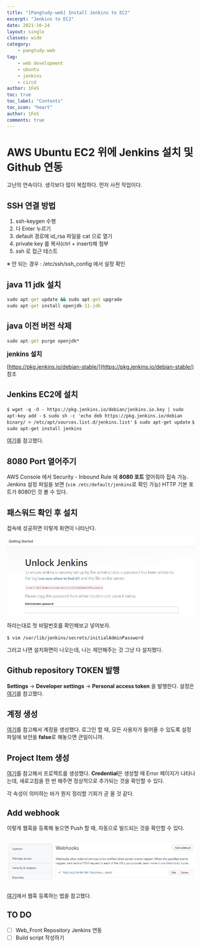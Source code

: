 ```yaml
---
title: "[Pangtudy-web] Install Jenkins to EC2"
excerpt: "Jenkins to EC2"
date: 2021-10-24
layout: single
classes: wide
category:
    - pangtudy-web
tag:
    - web development
    - ubuntu
    - jenkins
    - ci/cd
author: 1FeS
toc: true
toc_label: "Contents"
toc_icon: "heart"
author: 1FeS
comments: true
---
```


# AWS Ubuntu EC2 위에 Jenkins 설치 및 Github 연동

고난의 연속이다. 생각보다 많이 복잡하다. 먼저 사전 작업이다.

## SSH 연결 방법

1. ssh-keygen 수행
2. 다 Enter 누르기
3. default 경로에 id_rsa 파일을 cat 으로 열기
4. private key 를 복사(ctrl + insert)해 첨부 
5. ssh 로 접근 테스트

※ 안 되는 경우 : /etc/ssh/ssh_config 에서 설정 확인

## java 11 jdk 설치

```cmd
sudo apt-get update && sudo apt-get upgrade
sudo apt-get install openjdk-11-jdk
```

## java 이전 버전 삭제

```cmd
sudo apt-get purge openjdk*
```

<span style="font-weight: bold; font-size: 1.2em">jenkins 설치</span>

[https://pkg.jenkins.io/debian-stable/](https://pkg.jenkins.io/debian-stable/) 참조

## Jenkins EC2에 설치

`$ wget -q -O - https://pkg.jenkins.io/debian/jenkins.io.key | sudo apt-key add -`
`$ sudo sh -c 'echo deb https://pkg.jenkins.io/debian binary/ > /etc/apt/sources.list.d/jenkins.list'`
`$ sudo apt-get update`
`$ sudo apt-get install jenkins`

[여기](https://pkg.jenkins.io/debian/)를 참고했다.

## 8080 Port 열어주기

AWS Console 에서 Security - Inbound Rule 에 **8080 포트** 열어줘야 접속 가능. Jenkins 설정 파일을 보면 (`vim /etc/default/jenkins`로 확인 가능) HTTP 기본 포트가 8080인 것 볼 수 있다.

## 패스워드 확인 후 설치

접속에 성공하면 이렇게 화면이 나타난다.

<img src="/_img/2021-10-24/jenkins_init.jpg" style="margin: auto auto; display: block;"/>

하라는대로 첫 비밀번호를 확인해보고 넣어보자.

`$ vim /var/lib/jenkins/secrets/initialAdminPassword`

그러고 나면 설치화면이 나오는데, 나는 제안해주는 것 그냥 다 설치했다.

## Github repository TOKEN 발행

**Settings** → **Developer settings** → **Personal access token** 을 발행한다. 설정은 [여기](https://bcho.tistory.com/1237)를 참고했다.

## 계정 생성

[여기](https://chati.tistory.com/23)를 참고해서 계정을 생성했다. 로그인 할 때, 모든 사용자가 들어올 수 있도록 설정 파일에 보안을 **false**로 해놓으면 큰일이니까.

## Project Item 생성

[여기](https://kitty-geno.tistory.com/88)를 참고해서 프로젝트를 생성했다. **Credential**은 생성할 때 Error 페이지가 나타나는데, 새로고침을 한 번 해주면 정상적으로 추가되는 것을 확인할 수 있다.

각 속성이 의미하는 바가 뭔지 정리할 기회가 곧 올 것 같다.

## Add webhook

이렇게 웹훅을 등록해 놓으면 Push 할 때, 자동으로 빌드되는 것을 확인할 수 있다.

<br/><img src="/_img/2021-10-24/adjust_webhook.jpg" style="margin: auto auto; display: block;"/><br/>

[여기](https://medium.com/hgmin/jenkins-github-webhook-3dc13efd2437)에서 웹훅 등록하는 법을 참고했다.

## TO DO

- [ ] Web_Front Repository Jenkins 연동
- [ ] Build script 작성하기
